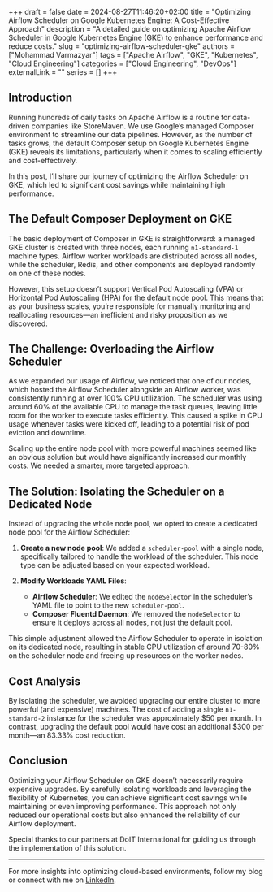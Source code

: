 +++ 
draft = false
date = 2024-08-27T11:46:20+02:00
title = "Optimizing Airflow Scheduler on Google Kubernetes Engine: A Cost-Effective Approach"
description = "A detailed guide on optimizing Apache Airflow Scheduler in Google Kubernetes Engine (GKE) to enhance performance and reduce costs."
slug = "optimizing-airflow-scheduler-gke"
authors = ["Mohammad Varmazyar"]
tags = ["Apache Airflow", "GKE", "Kubernetes", "Cloud Engineering"]
categories = ["Cloud Engineering", "DevOps"]
externalLink = ""
series = []
+++

## Introduction

Running hundreds of daily tasks on Apache Airflow is a routine for data-driven companies like StoreMaven. We use Google’s managed Composer environment to streamline our data pipelines. However, as the number of tasks grows, the default Composer setup on Google Kubernetes Engine (GKE) reveals its limitations, particularly when it comes to scaling efficiently and cost-effectively.

In this post, I’ll share our journey of optimizing the Airflow Scheduler on GKE, which led to significant cost savings while maintaining high performance.

## The Default Composer Deployment on GKE

The basic deployment of Composer in GKE is straightforward: a managed GKE cluster is created with three nodes, each running `n1-standard-1` machine types. Airflow worker workloads are distributed across all nodes, while the scheduler, Redis, and other components are deployed randomly on one of these nodes.

However, this setup doesn’t support Vertical Pod Autoscaling (VPA) or Horizontal Pod Autoscaling (HPA) for the default node pool. This means that as your business scales, you’re responsible for manually monitoring and reallocating resources—an inefficient and risky proposition as we discovered.

## The Challenge: Overloading the Airflow Scheduler

As we expanded our usage of Airflow, we noticed that one of our nodes, which hosted the Airflow Scheduler alongside an Airflow worker, was consistently running at over 100% CPU utilization. The scheduler was using around 60% of the available CPU to manage the task queues, leaving little room for the worker to execute tasks efficiently. This caused a spike in CPU usage whenever tasks were kicked off, leading to a potential risk of pod eviction and downtime.

Scaling up the entire node pool with more powerful machines seemed like an obvious solution but would have significantly increased our monthly costs. We needed a smarter, more targeted approach.

## The Solution: Isolating the Scheduler on a Dedicated Node

Instead of upgrading the whole node pool, we opted to create a dedicated node pool for the Airflow Scheduler:

1. **Create a new node pool**: We added a `scheduler-pool` with a single node, specifically tailored to handle the workload of the scheduler. This node type can be adjusted based on your expected workload.

2. **Modify Workloads YAML Files**:
   - **Airflow Scheduler**: We edited the `nodeSelector` in the scheduler’s YAML file to point to the new `scheduler-pool`.
   - **Composer Fluentd Daemon**: We removed the `nodeSelector` to ensure it deploys across all nodes, not just the default pool.

This simple adjustment allowed the Airflow Scheduler to operate in isolation on its dedicated node, resulting in stable CPU utilization of around 70-80% on the scheduler node and freeing up resources on the worker nodes.

## Cost Analysis

By isolating the scheduler, we avoided upgrading our entire cluster to more powerful (and expensive) machines. The cost of adding a single `n1-standard-2` instance for the scheduler was approximately $50 per month. In contrast, upgrading the default pool would have cost an additional $300 per month—an 83.33% cost reduction.

## Conclusion

Optimizing your Airflow Scheduler on GKE doesn’t necessarily require expensive upgrades. By carefully isolating workloads and leveraging the flexibility of Kubernetes, you can achieve significant cost savings while maintaining or even improving performance. This approach not only reduced our operational costs but also enhanced the reliability of our Airflow deployment.

Special thanks to our partners at DoIT International for guiding us through the implementation of this solution.

---

For more insights into optimizing cloud-based environments, follow my blog or connect with me on [LinkedIn](#).

